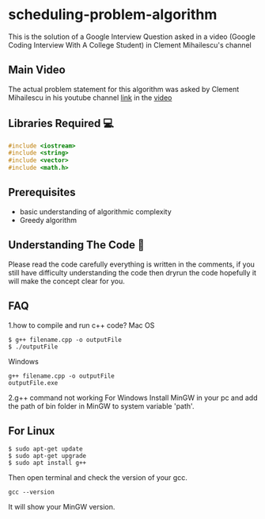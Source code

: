 # scheduling-problem-algorithm
This is the solution of a Google Interview Question asked in a video (Google Coding Interview With A College Student) in Clement Mihailescu's channel

## Main Video
The actual problem statement for this algorithm was asked by Clement Mihailescu in his youtube channel [link](https://www.youtube.com/channel/UCaO6VoaYJv4kS-TQO_M-N_g) in the [video](https://www.youtube.com/watch?v=3Q_oYDQ2whs&t=2320s) 

## Libraries Required :computer:
```c++
#include <iostream>
#include <string>
#include <vector>
#include <math.h>
```

## Prerequisites
- basic understanding of algorithmic complexity
- Greedy algorithm

## Understanding The Code :key:
Please read the code carefully everything is written in the comments, if you still have difficulty understanding the code then dryrun the code hopefully it will make the concept clear for you.

## FAQ
1.how to compile and run c++ code?
Mac OS
```terminal
$ g++ filename.cpp -o outputFile
$ ./outputFile
```
Windows
```terminal
g++ filename.cpp -o outputFile
outputFile.exe
```

2.g++ command not working
For Windows
Install MinGW in your pc and add the path of bin folder in MinGW to system variable 'path'.
## For Linux
```terminal
$ sudo apt-get update
$ sudo apt-get upgrade
$ sudo apt install g++
```

Then open terminal and check the version of your gcc.
```terminal
gcc --version
```
It will show your MinGW version.
